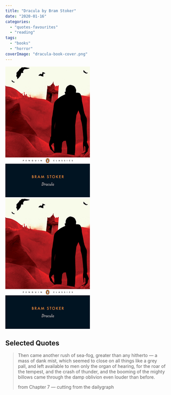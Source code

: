 ```yaml
---
title: "Dracula by Bram Stoker"
date: "2020-01-16"
categories: 
  - "quotes-favourites"
  - "reading"
tags: 
  - "books"
  - "horror"
coverImage: "dracula-book-cover.png"
---
```


[![](images/dracula-book-cover.png)](images/dracula-book-cover.png)
[![](images/dracula-book-cover.png)](images/dracula-book-cover.png)

## Selected Quotes

> Then came another rush of sea-fog, greater than any hitherto — a mass of dank mist, which seemed to close on all things like a grey pall, and left available to men only the organ of hearing, for the roar of the tempest, and the crash of thunder, and the booming of the mighty billows came through the damp oblivion even louder than before.
> 
> from Chapter 7 — cutting from the dailygraph

